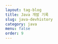 ```yaml
---
layout: tag-blog
title: Java 개발 기록
slug: java-devhistory
category: java
menu: false
order: 9
---
```

